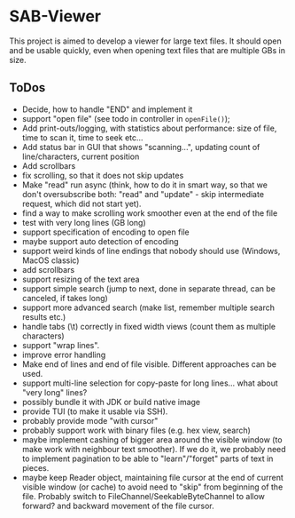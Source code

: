 # SAB-Viewer #

This project is aimed to develop a viewer for large text files.
It should open and be usable quickly, even when opening text files that are multiple GBs in size.

## ToDos ##
* Decide, how to handle "END" and implement it
* support "open file" (see todo in controller in `openFile()`);
* Add print-outs/logging, with statistics about performance: size of file, time to scan it, time to seek etc...
* Add status bar in GUI that shows "scanning...", updating count of line/characters, current position
* Add scrollbars
* fix scrolling, so that it does not skip updates
* Make "read" run async (think, how to do it in smart way, so that we don't oversubscribe both: 
  "read" and "update" - skip intermediate request, which did not start yet).
* find a way to make scrolling work smoother even at the end of the file
* test with very long lines (GB long)
* support specification of encoding to open file
* maybe support auto detection of encoding
* support weird kinds of line endings that nobody should use (Windows, MacOS classic)
* add scrollbars
* support resizing of the text area
* support simple search (jump to next, done in separate thread, can be canceled, if takes long)
* support more advanced search (make list, remember multiple search results etc.)
* handle tabs (\t) correctly in fixed width views (count them as multiple characters)
* support "wrap lines".
* improve error handling
* Make end of lines and end of file visible. Different approaches can be used.
* support multi-line selection for copy-paste for long lines... what about "very long" lines?
* possibly bundle it with JDK or build native image
* provide TUI (to make it usable via SSH).
* probably provide mode "with cursor"
* probably support work with binary files (e.g. hex view, search)
* maybe implement cashing of bigger area around the visible window
  (to make work with neighbour text smoother). If we do it, we probably
  need to implement pagination to be able to "learn"/"forget" parts of
  text in pieces.
* maybe keep Reader object, maintaining file cursor at the end of current visible window (or cache)
  to avoid need to "skip" from beginning of the file. Probably switch to FileChannel/SeekableByteChannel to allow forward?
  and backward movement of the file cursor.
